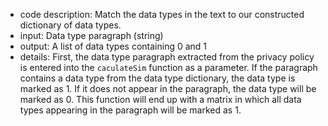 * code description: Match the data types in the text to our constructed dictionary of data types.  
* input: Data type paragraph (string)
* output: A list of data types containing 0 and 1
* details: First, the data type paragraph extracted from the privacy policy is entered into the ```caculateSim``` function as a parameter. If the paragraph contains a data type from the data type dictionary, the data type is marked as 1. If it does not appear in the paragraph, the data type will be marked as 0. This function will end up with a matrix in which all data types appearing in the paragraph will be marked as 1.

